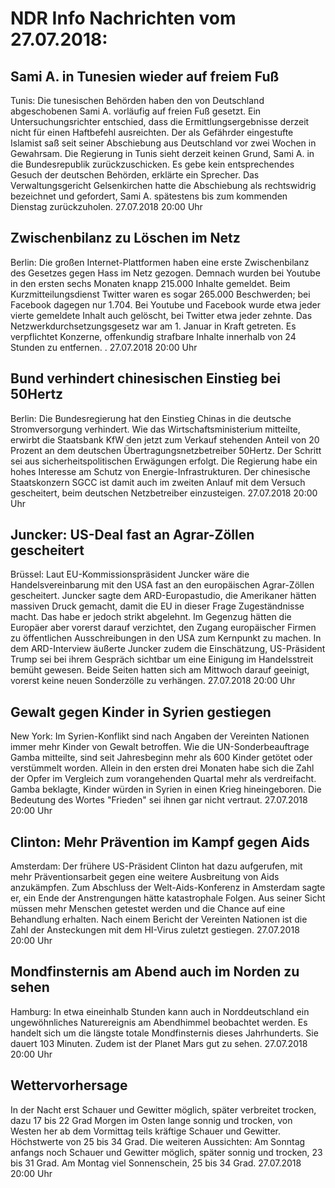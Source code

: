 # NDR Info Nachrichten vom 27.07.2018:


## Sami A. in Tunesien wieder auf freiem Fuß
Tunis: Die tunesischen Behörden haben den von Deutschland abgeschobenen Sami A. vorläufig auf freien Fuß gesetzt. Ein Untersuchungsrichter entschied, dass die Ermittlungsergebnisse derzeit nicht für einen Haftbefehl ausreichten. Der als Gefährder eingestufte Islamist saß seit seiner Abschiebung aus Deutschland vor zwei Wochen in Gewahrsam. Die Regierung in Tunis sieht derzeit keinen Grund, Sami A. in die Bundesrepublik zurückzuschicken. Es gebe kein entsprechendes Gesuch der deutschen Behörden, erklärte ein Sprecher. Das Verwaltungsgericht Gelsenkirchen hatte die Abschiebung als rechtswidrig bezeichnet und gefordert, Sami A. spätestens bis zum kommenden Dienstag zurückzuholen. 27.07.2018 20:00 Uhr 

## Zwischenbilanz zu Löschen im Netz
Berlin: Die großen Internet-Plattformen haben eine erste Zwischenbilanz des Gesetzes gegen Hass im Netz gezogen. Demnach wurden bei Youtube in den ersten sechs Monaten knapp 215.000 Inhalte gemeldet. Beim Kurzmitteilungsdienst Twitter waren es sogar 265.000 Beschwerden; bei Facebook dagegen nur 1.704. Bei Youtube und Facebook wurde etwa jeder vierte gemeldete Inhalt auch gelöscht, bei Twitter etwa jeder zehnte. Das Netzwerkdurchsetzungsgesetz war am 1. Januar in Kraft getreten. Es verpflichtet Konzerne, offenkundig strafbare Inhalte innerhalb von 24 Stunden zu entfernen. . 27.07.2018 20:00 Uhr 

## Bund verhindert chinesischen Einstieg bei 50Hertz
Berlin: Die Bundesregierung hat den Einstieg Chinas in die deutsche Stromversorgung verhindert. Wie das Wirtschaftsministerium mitteilte, erwirbt die Staatsbank KfW den jetzt zum Verkauf stehenden Anteil von 20 Prozent an dem deutschen Übertragungsnetzbetreiber 50Hertz. Der Schritt sei aus sicherheitspolitischen Erwägungen erfolgt. Die Regierung habe ein hohes Interesse am Schutz von Energie-Infrastrukturen. Der chinesische Staatskonzern SGCC ist damit auch im zweiten Anlauf mit dem Versuch gescheitert, beim deutschen Netzbetreiber einzusteigen. 27.07.2018 20:00 Uhr 

## Juncker: US-Deal fast an Agrar-Zöllen gescheitert
Brüssel:	Laut EU-Kommissionspräsident Juncker wäre die Handelsvereinbarung mit den USA fast an den europäischen Agrar-Zöllen gescheitert. Juncker sagte dem ARD-Europastudio, die Amerikaner hätten massiven Druck gemacht, damit die EU in dieser Frage Zugeständnisse macht. Das habe er jedoch strikt abgelehnt. Im Gegenzug hätten die Europäer aber vorerst darauf verzichtet, den Zugang europäischer Firmen zu öffentlichen Ausschreibungen in den USA zum Kernpunkt zu machen. In dem ARD-Interview äußerte Juncker zudem die Einschätzung, US-Präsident Trump sei bei ihrem Gespräch sichtbar um eine Einigung im Handelsstreit bemüht gewesen. Beide Seiten hatten sich am Mittwoch darauf geeinigt, vorerst keine neuen Sonderzölle zu verhängen. 27.07.2018 20:00 Uhr 

## Gewalt gegen Kinder in Syrien gestiegen
New York: Im Syrien-Konflikt sind nach Angaben der Vereinten Nationen immer mehr Kinder von Gewalt betroffen. Wie die UN-Sonderbeauftrage Gamba mitteilte, sind seit Jahresbeginn mehr als 600 Kinder getötet oder verstümmelt worden. Allein in den ersten drei Monaten habe sich die Zahl der Opfer im Vergleich zum vorangehenden Quartal mehr als verdreifacht. Gamba beklagte, Kinder würden in Syrien in einen Krieg hineingeboren. Die Bedeutung des Wortes "Frieden" sei ihnen gar nicht vertraut. 27.07.2018 20:00 Uhr 

## Clinton: Mehr Prävention im Kampf gegen Aids
Amsterdam: Der frühere US-Präsident Clinton hat dazu aufgerufen, mit mehr Präventionsarbeit gegen eine weitere Ausbreitung von Aids anzukämpfen. Zum Abschluss der Welt-Aids-Konferenz in Amsterdam sagte er, ein Ende der Anstrengungen hätte katastrophale Folgen. Aus seiner Sicht müssen mehr Menschen getestet werden und die Chance auf eine Behandlung erhalten. Nach einem Bericht der Vereinten Nationen ist die Zahl der Ansteckungen mit dem HI-Virus zuletzt gestiegen. 27.07.2018 20:00 Uhr 

## Mondfinsternis am Abend auch im Norden zu sehen
Hamburg: In etwa eineinhalb Stunden kann auch in Norddeutschland ein ungewöhnliches Naturereignis am Abendhimmel beobachtet werden. Es handelt sich um die längste totale Mondfinsternis dieses Jahrhunderts. Sie dauert 103 Minuten. Zudem ist der Planet Mars gut zu sehen. 27.07.2018 20:00 Uhr 

## Wettervorhersage
In der Nacht erst Schauer und Gewitter möglich, später verbreitet trocken, dazu 17 bis 22 Grad Morgen im Osten lange sonnig und trocken, von Westen her ab dem Vormittag teils kräftige Schauer und Gewitter. Höchstwerte von 25 bis 34 Grad. Die weiteren Aussichten: Am Sonntag anfangs noch Schauer und Gewitter möglich, später sonnig und trocken, 23 bis 31 Grad. Am Montag viel Sonnenschein, 25 bis 34 Grad. 27.07.2018 20:00 Uhr 
